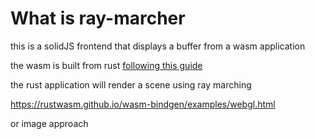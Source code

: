 # What is ray-marcher 

this is a solidJS frontend that displays a buffer from a wasm application 

the wasm is built from rust [following this guide](https://rustwasm.github.io/docs/book/)


the rust application will render a scene using ray marching



https://rustwasm.github.io/wasm-bindgen/examples/webgl.html

or image approach 


